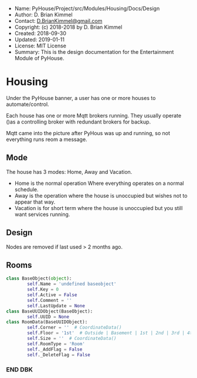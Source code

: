 * Name:      PyHouse/Project/src/Modules/Housing/Docs/Design
* Author:    D. Brian Kimmel
* Contact:   D.BrianKimmel@gmail.com
* Copyright: (c) 2018-2018 by D. Brian Kimmel
* Created:   2018-09-30
* Updated:   2019-01-11
* License:   MIT License
* Summary:   This is the design documentation for the Entertainment Module of PyHouse.


# Housing

Under the PyHouse banner, a user has one or more houses to automate/control.

Each house has one or more Mqtt brokers running.
They usually operate ()as a controlling broker with redundant brokers for backup.

Mqtt came into the picture after PyHous was up and running, so not everything runs reom a message.

## Mode
The house has 3 modes: Home, Away and Vacation.
* Home is the normal operation Where everything operates on a normal schedule.
* Away is the operation where the house is unoccupied but wishes not to appear that way.
* Vacation is for short term where the house is unoccupied but you still want services running.

## Design

Nodes are removed if last used > 2 months ago.

## Rooms



```python
class BaseObject(object):
        self.Name = 'undefined baseobject'
        self.Key = 0
        self.Active = False
        self.Comment = ''
        self.LastUpdate = None
class BaseUUIDObject(BaseObject):
        self.UUID = None
class RoomData(BaseUUIDObject):
        self.Corner = ''  # CoordinateData()
        self.Floor = '1st'  # Outside | Basement | 1st | 2nd | 3rd | 4th | Attic | Roof
        self.Size = ''  # CoordinateData()
        self.RoomType = 'Room'
        self._AddFlag = False
        self._DeleteFlag = False
```

### END DBK
